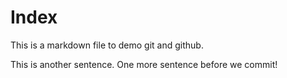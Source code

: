# Index

This is a markdown file to demo git and github.

This is another sentence.
One more sentence before we commit!